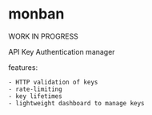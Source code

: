 # monban

WORK IN PROGRESS

API Key Authentication manager 

features:

    - HTTP validation of keys
    - rate-limiting
    - key lifetimes
    - lightweight dashboard to manage keys




